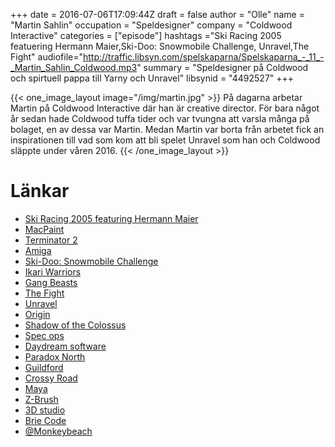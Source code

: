 +++
date = 2016-07-06T17:09:44Z
draft = false
author = "Olle"
name = "Martin Sahlin"
occupation = "Speldesigner"
company = "Coldwood Interactive"
categories = ["episode"]
hashtags ="Ski Racing 2005 featuering Hermann Maier,Ski-Doo: Snowmobile Challenge, Unravel,The Fight"
audiofile="http://traffic.libsyn.com/spelskaparna/Spelskaparna_-_11_-_Martin_Sahlin_Coldwood.mp3"
summary = "Speldesigner på Coldwood och spirtuell pappa till Yarny och Unravel"
libsynid = "4492527"
+++

{{< one_image_layout image="/img/martin.jpg" >}}
På dagarna arbetar Martin på Coldwood Interactive där han är creative
director. För bara något år sedan hade Coldwood tuffa tider och var
tvungna att varsla många på bolaget, en av dessa var Martin. Medan Martin
var borta från arbetet fick an inspirationen till vad som kom att bli
spelet Unravel som han och Coldwood släppte under våren 2016.
{{< /one_image_layout >}}

# Länkar

* [Ski Racing 2005 featuring Hermann Maier](https://www.youtube.com/watch?v=760DMOA2uaU)
* [MacPaint](https://www.youtube.com/watch?v=SF2geZAUBlM)
* [Terminator 2](https://www.youtube.com/watch?v=eajuMYNYtuY)
* [Amiga](https://www.youtube.com/watch?v=oP1nLzT_t0o)
* [Ski-Doo: Snowmobile Challenge](http://www.mobygames.com/game/ski-doo-snowmobile-challenge)
* [Ikari Warriors](https://www.youtube.com/watch?v=bByE7n2AJj4)
* [Gang Beasts](https://www.youtube.com/watch?v=UQdkkmP7amI)
* [The Fight](https://www.youtube.com/watch?v=M9p8iIUYDU8)
* [Unravel](https://www.youtube.com/watch?v=_h80zM6u0f0)
* [Origin](https://www.origin.com/sv-se/store/)
* [Shadow of the Colossus](https://www.origin.com/sv-se/store/)
* [Spec ops](https://en.wikipedia.org/wiki/Spec_Ops_\(series\))
* [Daydream software](https://en.wikipedia.org/wiki/Daydream_Software)
* [Paradox North](https://www.paradoxplaza.com/paradox-north?___store=eu)
* [Guildford](https://en.wikipedia.org/wiki/Guildford)
* [Crossy Road](https://www.youtube.com/watch?v=Out73NMtuMY)
* [Maya](http://www.autodesk.com/products/maya/overview)
* [Z-Brush](https://pixologic.com/)
* [3D studio](http://www.autodesk.com/products/3ds-max/overview)
* [Brie Code](http://briecode.tumblr.com/)
* [@Monkeybeach](https://twitter.com/monkeybeach)
